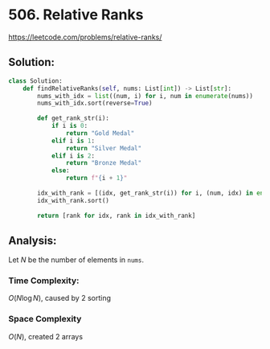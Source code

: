 # 506. Relative Ranks

https://leetcode.com/problems/relative-ranks/

## Solution:

```python
class Solution:
    def findRelativeRanks(self, nums: List[int]) -> List[str]:
        nums_with_idx = list((num, i) for i, num in enumerate(nums))
        nums_with_idx.sort(reverse=True)
        
        def get_rank_str(i):
            if i is 0:
                return "Gold Medal"
            elif i is 1:
                return "Silver Medal"
            elif i is 2:
                return "Bronze Medal"
            else:
                return f"{i + 1}"
            
        idx_with_rank = [(idx, get_rank_str(i)) for i, (num, idx) in enumerate(nums_with_idx)]
        idx_with_rank.sort()
        
        return [rank for idx, rank in idx_with_rank]
```

## Analysis:

Let $N$ be the number of elements in `nums`.

### Time Complexity:

$O(N\log N)$, caused by 2 sorting

### Space Complexity

$O(N)$, created 2 arrays